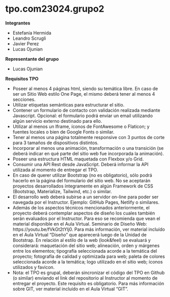 # tpo.com23024.grupo2

<strong>Integrantes</strong><br>
<ul>
<li>Estefanía Hermida </li>
<li>Leandro Scrugli</li>
<li>Javier Perez</li>
<li>Lucas Ojunian</li>
</ul>

<strong>Representante del grupo</strong><br>
<ul>
<li>Lucas Ojunian</li>
</ul>
<strong>Requisitos TPO</strong><br>
<ul>
<li>Poseer al menos 4 páginas html, siendo su temática libre. En caso de ser un Sitio
Web estilo One Page, el mismo deberá tener al menos 4 secciones.</li>
<li>Utilizar etiquetas semánticas para estructurar el sitio.</li>
<li>Contener un formulario de contacto con validación realizada mediante Javascript.
Opcional: el formulario podrá enviar un email utilizando algún servicio externo
destinado para ello.</li>
<li>Utilizar al menos un Iframe, íconos de FontAwesome o Flaticon; y fuentes locales o
bien de Google Fonts o similar.</li>
<li>Tener al menos una página totalmente responsive con 3 puntos de corte para 3
tamaños de dispositivos distintos.</li>
<li>Incorporar al menos una animación, transformación o una transición (se deberá
indicar en qué parte del sitio web fue incorporada la animación).</li>
<li>Poseer una estructura HTML maquetada con Flexbox y/o Grid.</li>
<li>Consumir una API Rest desde JavaScript. Deberá informar la API utilizada al
momento de entregar el TPO.</li>
<li>En caso de querer utilizar Bootstrap (no es obligatorio), sólo podrá hacerlo en la
página del formulario del sitio web. No se aceptarán proyectos desarrollados
íntegramente en algún Framework de CSS (Bootstrap, Materialize, Tailwind, etc.) o
similar.</li>
<li>El desarrollo web deberá subirse a un servidor on-line para poder ser navegada por
el Instructor. Ejemplo: GitHub Pages, Netlify o similares.</li>
<li>Además de los aspectos técnicos mencionados anteriormente, el proyecto deberá
contemplar aspectos de diseño los cuales también serán evaluados por el
Instructor. Para eso se recomienda que vean el material disponible en el Aula
Virtual. Seminario de Diseño Web: https://youtu.be/fVkGt2tYIj0. Para más
información, ver material incluído en el Aula Virtual “Diseño” que aparecerá luego
de la Unidad de Bootstrap. En relación al estilo de la web (look&feel) se evaluará y
considerará: maquetación del sitio web; alineación, orden y márgenes entre los
elementos; tipografía seleccionada acorde a la temática del proyecto; fotografía de
calidad y optimizada para web; paleta de colores seleccionada acorde a la temática;
logo utilizado en el sitio web; íconos utilizados y favicon.</li>
<li>Nota: el TPO es grupal, deberán sincronizar el código del TPO en Github (o similar)
enviando el link del repositorio al Instructor al momento de entregar el proyecto.
Este requisito es obligatorio. Para más información sobre GIT, ver material incluído
en el Aula Virtual “GIT”.</li>
</ul>

